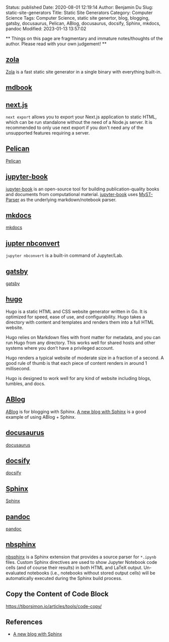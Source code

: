 Status: published
Date: 2020-08-01 12:19:14
Author: Benjamin Du
Slug: static-site-generators
Title: Static Site Generators
Category: Computer Science
Tags: Computer Science, static site genertor, blog, blogging, gatsby, docusaurus, Pelican, ABlog, docusaurus, docsify, Sphinx, mkdocs, pandoc
Modified: 2023-01-13 13:57:02

**
Things on this page are fragmentary and immature notes/thoughts of the author.
Please read with your own judgement!
**

## [zola](https://github.com/getzola/zola)
[Zola](https://github.com/getzola/zola)
is a fast static site generator in a single binary with everything built-in.

## [mdbook](https://www.legendu.net/misc/blog/tips-on-mdbook)

## [next.js](https://nextjs.org/docs/advanced-features/static-html-export)
`next export` allows you to export your Next.js application to static HTML, 
which can be run standalone without the need of a Node.js server. 
It is recommended to only use next export 
if you don't need any of the unsupported features requiring a server.

## [Pelican](http://www.legendu.net/misc/blog/pelican-tips/)
[Pelican](http://www.legendu.net/misc/blog/pelican-tips/)

## [jupyter-book](https://github.com/executablebooks/jupyter-book)
[jupyter-book](https://github.com/executablebooks/jupyter-book)
is an open-source tool for building publication-quality books 
and documents from computational material.
[jupyter-book](https://github.com/executablebooks/jupyter-book)
uses
[MyST-Parser](https://github.com/executablebooks/MyST-Parser)
as the underlying markdown/notebook parser.

## [mkdocs](https://github.com/mkdocs/mkdocs)
[mkdocs](https://github.com/mkdocs/mkdocs)

## [jupter nbconvert](https://github.com/jupyter/nbconvert)

`jupyter nbconvert` is a built-in command of Jupyter/Lab. 

## [gatsby](https://github.com/gatsbyjs/gatsby)
[gatsby](https://github.com/gatsbyjs/gatsby)

## [hugo](https://github.com/gohugoio/hugo)

Hugo is a static HTML and CSS website generator written in Go. 
It is optimized for speed, ease of use, and configurability. 
Hugo takes a directory with content and templates and renders them into a full HTML website.

Hugo relies on Markdown files with front matter for metadata, 
and you can run Hugo from any directory. 
This works well for shared hosts and other systems where you don’t have a privileged account.

Hugo renders a typical website of moderate size in a fraction of a second. 
A good rule of thumb is that each piece of content renders in around 1 millisecond.

Hugo is designed to work well for any kind of website including blogs, tumbles, and docs.

## [ABlog](https://github.com/sunpy/ablog)
[ABlog](https://github.com/sunpy/ablog)
is for blogging with Sphinx.
[A new blog with Sphinx](https://predictablynoisy.com/posts/2020/sphinx-blogging/)
is a good example of using ABlog + Sphinx.

## [docusaurus](https://github.com/facebook/docusaurus)
[docusaurus](https://github.com/facebook/docusaurus)

## [docsify](https://github.com/docsifyjs/docsify)
[docsify](https://github.com/docsifyjs/docsify)

## [Sphinx](https://github.com/sphinx-doc/sphinx)
[Sphinx](https://github.com/sphinx-doc/sphinx)

## [pandoc](https://github.com/jgm/pandoc)
[pandoc](https://github.com/jgm/pandoc)

## [nbsphinx](https://github.com/spatialaudio/nbsphinx)
[nbsphinx](https://github.com/spatialaudio/nbsphinx)
is a Sphinx extension that provides a source parser for `*.ipynb` files. 
Custom Sphinx directives are used to show Jupyter Notebook code cells 
(and of course their results) in both HTML and LaTeX output. 
Un-evaluated notebooks (i.e., notebooks without stored output cells) 
will be automatically executed during the Sphinx build process.

## Copy the Content of Code Block 

https://tiborsimon.io/articles/tools/code-copy/

## References
- [A new blog with Sphinx](https://predictablynoisy.com/posts/2020/sphinx-blogging/)
